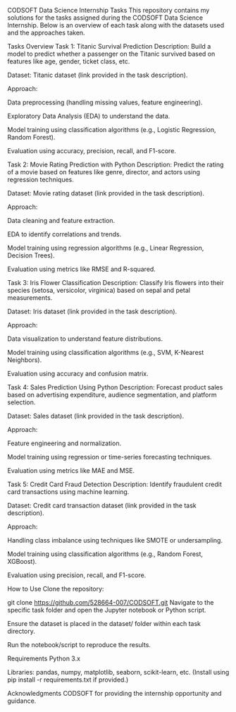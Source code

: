 CODSOFT Data Science Internship Tasks
This repository contains my solutions for the tasks assigned during the CODSOFT Data Science Internship. Below is an overview of each task along with the datasets used and the approaches taken.

Tasks Overview
Task 1: Titanic Survival Prediction
Description: Build a model to predict whether a passenger on the Titanic survived based on features like age, gender, ticket class, etc.

Dataset: Titanic dataset (link provided in the task description).

Approach:

Data preprocessing (handling missing values, feature engineering).

Exploratory Data Analysis (EDA) to understand the data.

Model training using classification algorithms (e.g., Logistic Regression, Random Forest).

Evaluation using accuracy, precision, recall, and F1-score.

Task 2: Movie Rating Prediction with Python
Description: Predict the rating of a movie based on features like genre, director, and actors using regression techniques.

Dataset: Movie rating dataset (link provided in the task description).

Approach:

Data cleaning and feature extraction.

EDA to identify correlations and trends.

Model training using regression algorithms (e.g., Linear Regression, Decision Trees).

Evaluation using metrics like RMSE and R-squared.

Task 3: Iris Flower Classification
Description: Classify Iris flowers into their species (setosa, versicolor, virginica) based on sepal and petal measurements.

Dataset: Iris dataset (link provided in the task description).

Approach:

Data visualization to understand feature distributions.

Model training using classification algorithms (e.g., SVM, K-Nearest Neighbors).

Evaluation using accuracy and confusion matrix.

Task 4: Sales Prediction Using Python
Description: Forecast product sales based on advertising expenditure, audience segmentation, and platform selection.

Dataset: Sales dataset (link provided in the task description).

Approach:

Feature engineering and normalization.

Model training using regression or time-series forecasting techniques.

Evaluation using metrics like MAE and MSE.

Task 5: Credit Card Fraud Detection
Description: Identify fraudulent credit card transactions using machine learning.

Dataset: Credit card transaction dataset (link provided in the task description).

Approach:

Handling class imbalance using techniques like SMOTE or undersampling.

Model training using classification algorithms (e.g., Random Forest, XGBoost).

Evaluation using precision, recall, and F1-score.

How to Use
Clone the repository:

git clone https://github.com/528664-007/CODSOFT.git
Navigate to the specific task folder and open the Jupyter notebook or Python script.

Ensure the dataset is placed in the dataset/ folder within each task directory.

Run the notebook/script to reproduce the results.

Requirements
Python 3.x

Libraries: pandas, numpy, matplotlib, seaborn, scikit-learn, etc. (Install using pip install -r requirements.txt if provided.)

Acknowledgments
CODSOFT for providing the internship opportunity and guidance.
